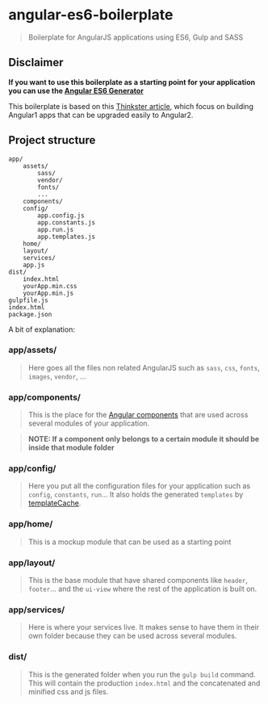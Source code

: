 # angular-es6-boilerplate
> Boilerplate for AngularJS applications using ES6, Gulp and SASS

## Disclaimer

**If you want to use this boilerplate as a starting point for your application you can use the [Angular ES6 Generator](https://github.com/Raulios/angular-es6-generator#installation)**

This boilerplate is based on this [Thinkster article](https://thinkster.io/angularjs-es6-tutorial), which focus on building Angular1 apps that can be upgraded easily to Angular2.

## Project structure

```
app/
	assets/
		sass/
		vendor/
		fonts/
		...
	components/
	config/
		app.config.js
		app.constants.js
		app.run.js
		app.templates.js
	home/
	layout/
	services/
	app.js
dist/
	index.html
	yourApp.min.css
	yourApp.min.js
gulpfile.js
index.html
package.json
```

A bit of explanation:

### app/assets/
> Here goes all the files non related AngularJS such as `sass`, `css`, `fonts`, `images`, `vendor`, ...

### app/components/
> This is the place for the [Angular components](https://docs.angularjs.org/guide/component) that are used across several modules of your application. 

> **NOTE: If a component only belongs to a certain module it should be inside that module folder**

### app/config/
> Here you put all the configuration files for your application such as `config`, `constants`, `run`... It also holds the generated `templates` by [templateCache](https://www.npmjs.com/package/gulp-angular-templatecache).

### app/home/
> This is a mockup module that can be used as a starting point

### app/layout/
> This is the base module that have shared components like `header`, `footer`... and the `ui-view` where the rest of the application is built on.

### app/services/
> Here is where your services live. It makes sense to have them in their own folder because they can be used across several modules.

### dist/
> This is the generated folder when you run the `gulp build` command. This will contain the production `index.html` and the concatenated and minified css and js files.